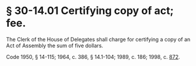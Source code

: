 # § 30-14.01 Certifying copy of act; fee.

<p>The Clerk of the House of Delegates shall charge for certifying a copy of an Act of Assembly the sum of five dollars.</p><p>Code 1950, § 14-115; 1964, c. 386, § 14.1-104; 1989, c. 186; 1998, c. <a href='http://lis.virginia.gov/cgi-bin/legp604.exe?981+ful+CHAP0872'>872</a>.</p>